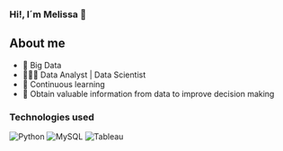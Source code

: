 ### Hi!, I´m Melissa 👋

<!--
**melissamelendezrojano/melissamelendezrojano** is a ✨ _special_ ✨ repository because its `README.md` (this file) appears on your GitHub profile.

Here are some ideas to get you started:

- 🔭 I’m currently working on ...
- 🌱 I’m currently learning ...
- 👯 I’m looking to collaborate on ...
- 🤔 I’m looking for help with ...
- 💬 Ask me about ...
- 📫 How to reach me: ...
- 😄 Pronouns: ...
- ⚡ Fun fact: ...

## My projects
| ![ml project melissa  (1)](https://github.com/melissamelendezrojano/melissamelendezrojano/assets/90320256/78e40d77-031d-414f-8737-5393f188084f)   |
|:-------------:|
| Row 1         |
| Row 2         |
| Row 3         |
-->

## About me
- 🌱 Big Data
- 👩🏻‍💻 Data Analyst | Data Scientist
- 🔭 Continuous learning
- 🎯 Obtain valuable information from data to improve decision making


### Technologies used
![Python](https://img.shields.io/badge/python-3670A0?style=for-the-badge&logo=python&logoColor=ffdd54)
![MySQL](https://img.shields.io/badge/mysql-4479A1.svg?style=for-the-badge&logo=mysql&logoColor=white)
![Tableau](https://img.shields.io/badge/Tableau-E97627?style=for-the-badge&logo=Tableau&logoColor=white)
